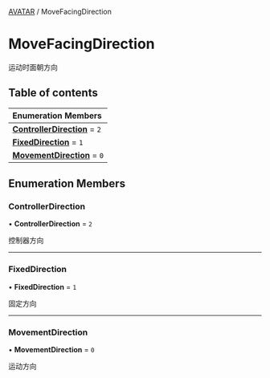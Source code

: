 [AVATAR](../groups/AVATAR.AVATAR.md) / MoveFacingDirection

# MoveFacingDirection <Badge type="tip" text="Enumeration" /> <Score text="MoveFacingDirection" />

运动时面朝方向

## Table of contents

| Enumeration Members |
| :-----|
| **[ControllerDirection](Gameplay.MoveFacingDirection.md#controllerdirection)** = ``2`` <br> |
| **[FixedDirection](Gameplay.MoveFacingDirection.md#fixeddirection)** = ``1`` <br> |
| **[MovementDirection](Gameplay.MoveFacingDirection.md#movementdirection)** = ``0`` <br> |

## Enumeration Members

### ControllerDirection <Score text="ControllerDirection" /> 

• **ControllerDirection** = ``2``

控制器方向

___

### FixedDirection <Score text="FixedDirection" /> 

• **FixedDirection** = ``1``

固定方向

___

### MovementDirection <Score text="MovementDirection" /> 

• **MovementDirection** = ``0``

运动方向

